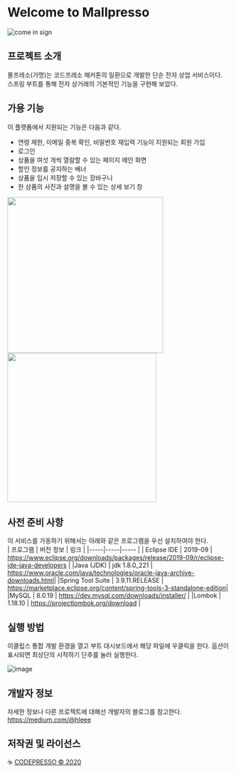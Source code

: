 # Welcome to Mallpresso

![come in sign](https://user-images.githubusercontent.com/56017715/77141440-4315f900-6ac0-11ea-93eb-b2ac03ffeb6e.jpg)

## 프로젝트 소개
몰프레소(가명)는 코드프레소 해커톤의 일환으로 개발한 단순 전자 상업 서비스이다.   
스프링 부트를 통해 전자 상거래의 기본적인 기능을 구현해 보았다.

## 가용 기능
이 플랫폼에서 지원되는 기능은 다음과 같다.
* 연령 제한, 이메일 중복 확인, 비밀번호 재입력 기능이 지원되는 회원 가입
* 로그인
* 상품을 여섯 개씩 열람할 수 있는 페이지 메인 화면
* 할인 정보를 공지하는 배너
* 상품을 임시 저장할 수 있는 장바구니
* 한 상품의 사진과 설명을 볼 수 있는 상세 보기 창

<div>
<img width="350" src="https://user-images.githubusercontent.com/56017715/77142756-7064a600-6ac4-11ea-8b8c-f66c89eb8e7e.png">
<img width="335" src="https://user-images.githubusercontent.com/56017715/77142709-5034e700-6ac4-11ea-8c0b-23695a5fd0ee.png">
</div>

## 사전 준비 사항
이 서비스를 가동하기 위해서는 아래와 같은 프로그램을 우선 설치하여야 한다.  
| 프로그램 | 버전 정보 | 링크 |
|-----|-----|----- |
| Eclipse IDE | 2019-09 | https://www.eclipse.org/downloads/packages/release/2019-09/r/eclipse-ide-java-developers |
|Java (JDK) | jdk 1.8.0_221 | https://www.oracle.com/java/technologies/oracle-java-archive-downloads.html|
|Spring Tool Suite | 3.9.11.RELEASE | https://marketplace.eclipse.org/content/spring-tools-3-standalone-edition|
|MySQL | 8.0.19 | https://dev.mysql.com/downloads/installer/ |
|Lombok | 1.18.10 | https://projectlombok.org/download |

## 실행 방법
이클립스 통합 개발 환경을 열고 부트 대시보드에서 해당 파일에 우클릭을 한다. 옵션이 표시되면 최상단의 시작하기 단추를 눌러 실행한다.  

![image](https://user-images.githubusercontent.com/56017715/77142903-dcdfa500-6ac4-11ea-81e1-bf1a69e027e4.png)

## 개발자 정보
자세한 정보나 다른 프로젝트에 대해선 개발자의 블로그를 참고한다.   
https://medium.com/@hleee

## 저작권 및 라이선스
:coffee: [CODEPRESSO &copy; 2020](https://github.com/code-presso)
